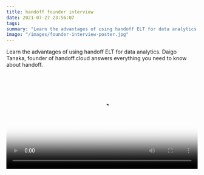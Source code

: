 ```yaml
---
title: handoff founder interview
date: 2021-07-27 23:56:07
tags:
summary: "Learn the advantages of using handoff ELT for data analytics in this interview video."
image: "/images/founder-interview-poster.jpg"
---
```


Learn the advantages of using handoff ELT for data analytics.
Daigo Tanaka, founder of handoff.cloud answers everything you need to know about handoff.

<video width="100%" controls poster="/images/founder-interview-poster.jpg">
  <source src="https://handoff.cloud/assets/video/handoff-founder-interview.mp4" type="video/mp4">
Your browser does not support the video tag.
</video>

